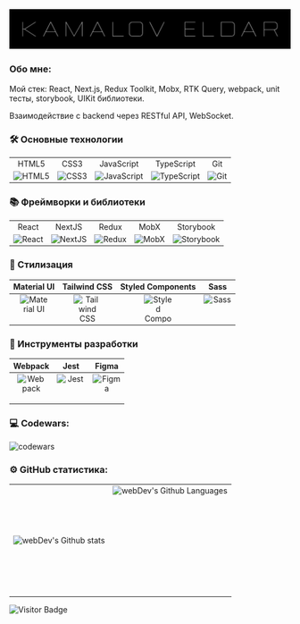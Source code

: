 <img  src="kamalov-eldar.png" alt="kamalov-eldar"  />

### Обо мне:

Мой стек: React, Next.js, Redux Toolkit, Mobx, RTK Query, webpack, unit тесты, storybook, UIKit библиотеки.

Взаимодействие с backend через RESTful API, WebSocket.

### 🛠️ Основные технологии

<table width='100%'>
<tr>
    <td align="center">HTML5</td>
    <td align="center">CSS3</td>
    <td align="center">JavaScript</td>
    <td align="center">TypeScript</td>
    <td align="center">Git</td>
  </tr>
  <tr>
    <td align="center">
      <img src="https://profilinator.rishav.dev/skills-assets/html5-original-wordmark.svg" alt="HTML5" width="50" height="50">
    </td>
    <td align="center">
      <img src="https://profilinator.rishav.dev/skills-assets/css3-original-wordmark.svg" alt="CSS3" width="50" height="50">
    </td>
    <td align="center">
      <img src="https://profilinator.rishav.dev/skills-assets/javascript-original.svg" alt="JavaScript" width="50" height="50">
    </td>
    <td align="center">
      <img src="https://profilinator.rishav.dev/skills-assets/typescript-original.svg" alt="TypeScript" width="50" height="50">
    </td>
    <td align="center">
      <img src="https://profilinator.rishav.dev/skills-assets/git-scm-icon.svg" alt="Git" width="50" height="50">
    </td>
  </tr>
</table>

### 📚 Фреймворки и библиотеки

<table>
  <tr>
    <td align="center">React</td>
    <td align="center">NextJS</td>
    <td align="center">Redux</td>
    <td align="center">MobX</td>
    <td align="center">Storybook</td>
  </tr>
  <tr>
    <td align="center">
      <img src="https://profilinator.rishav.dev/skills-assets/react-original-wordmark.svg" alt="React" width="50" height="50">
    </td>
    <td align="center">
      <img src="https://profilinator.rishav.dev/skills-assets/nextjs.png" alt="NextJS" width="50" height="50">
    </td>
    <td align="center">
      <img src="https://profilinator.rishav.dev/skills-assets/redux-original.svg" alt="Redux" width="50" height="50">
    </td>
    <td align="center">
      <img src="https://a11ybadges.com/badge?logo=mobx" alt="MobX">
    </td>
    <td align="center">
      <img src="https://img.shields.io/badge/-Storybook-FF4785?style=for-the-badge&logo=storybook&logoColor=white" alt="Storybook">
    </td>
  </tr>
</table>

### 🎨 Стилизация

| Material UI | Tailwind CSS | Styled Components | Sass |
| --- | --- | --- | --- |
| <div style="text-align: center; display: flex; justify-content: center; vertical-align: middle;"><img src="https://profilinator.rishav.dev/skills-assets/mui.png" alt="Material UI" width="50" height="50"></div> | <div style="text-align: center; display: flex; justify-content: center; vertical-align: middle;"><img src="https://profilinator.rishav.dev/skills-assets/tailwindcss.svg" alt="Tailwind CSS" width="50" height="50"></div> | <div style="text-align: center; display: flex; justify-content: center; vertical-align: middle;"><img src="https://profilinator.rishav.dev/skills-assets/styled-components.png" alt="Styled Components" width="50" height="50"></div> | <div style="text-align: center; display: flex; justify-content: center; vertical-align: middle;"><img src="https://profilinator.rishav.dev/skills-assets/sass-original.svg" alt="Sass" width="50" height="50"></div> |

### 🧪 Инструменты разработки

| Webpack | Jest | Figma |
| --- | --- | --- |
| <div style="text-align: center; display: flex; justify-content: center; vertical-align: middle;"><img src="https://profilinator.rishav.dev/skills-assets/webpack-original.svg" alt="Webpack" width="50" height="50"></div> | <div style="text-align: center; display: flex; justify-content: center; vertical-align: middle;"><img src="https://profilinator.rishav.dev/skills-assets/jest.svg" alt="Jest" width="50" height="50"></div> | <div style="text-align: center; display: flex; justify-content: center; vertical-align: middle;"><img src="https://profilinator.rishav.dev/skills-assets/figma-icon.svg" alt="Figma" width="50" height="50"></div> |

### 💻 Codewars:

![codewars](https://www.codewars.com/users/kamalov.job/badges/large)

### ⚙️ GitHub статистика:

<table>
  <tr>
    <td>
      <img align="left" src="http://github-readme-streak-stats.herokuapp.com?user=kamalov-eldar&theme=dark" alt="webDev's Github stats" />
    </td>
    <td>
      <img height="195px" align="right" alt="webDev's Github Languages" src="https://github-readme-stats-sigma-five.vercel.app/api/top-langs/?username=kamalov-eldar&layout=compact&theme=vision-friendly-dark" />
    </td>
  </tr>
</table>

![Visitor Badge](https://visitor-badge.laobi.icu/badge?page_id=kamalov-eldar)

